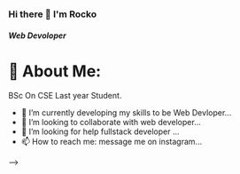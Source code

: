### Hi there 👋 I'm Rocko

##### Web Devoloper

# 💫 About Me:
BSc On CSE Last year Student.

- 🔭 I’m currently developing my skills to be Web Devloper...
- 👯 I’m looking to collaborate with web developer...
- 🤔 I’m looking for help fullstack developer ...
- 📫 How to reach me: message me on instagram...

-->
